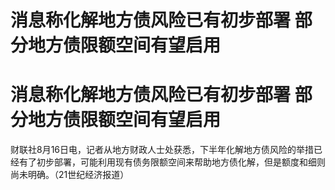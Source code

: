# 消息称化解地方债风险已有初步部署 部分地方债限额空间有望启用

# 消息称化解地方债风险已有初步部署 部分地方债限额空间有望启用

财联社8月16日电，记者从地方财政人士处获悉，下半年化解地方债风险的举措已经有了初步部署，可能利用现有债务限额空间来帮助地方债化解，但是额度和细则尚未明确。（21世纪经济报道）

